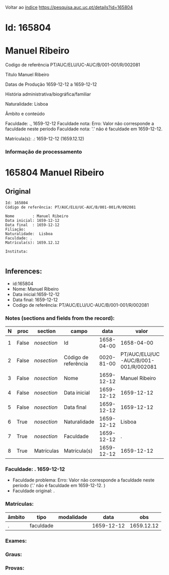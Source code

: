 
Voltar ao [índice](00%20Lista.md)
https://pesquisa.auc.uc.pt/details?id=165804

# Id: 165804
# Manuel Ribeiro

Codigo de referência
PT/AUC/ELU/UC-AUC/B/001-001/R/002081

Título
Manuel Ribeiro

Datas de Produção
1659-12-12 a 1659-12-12

História administrativa/biográfica/familiar

Naturalidade: Lisboa


Âmbito e conteúdo

Faculdade: ., 1659-12-12 
Faculdade nota: Erro: Valor não corresponde a faculdade neste período
Faculdade nota: '.' não é faculdade em 1659-12-12.  

Matrícula(s):
.: 1659-12-12 (1659.12.12)


### Informação de processamento
# 165804 Manuel Ribeiro

## Original
```
Id: 165804
Código de referência: PT/AUC/ELU/UC-AUC/B/001-001/R/002081

Nome        : Manuel Ribeiro
Data inicial: 1659-12-12
Data final  : 1659-12-12
Filiação: 
Naturalidade:  Lisboa
Faculdade: . 
Matrícula(s): 1659.12.12

Instituta: 


```
## Inferences:
* id:165804
* Nome: Manuel Ribeiro
* Data inicial:1659-12-12
* Data final: 1659-12-12
* Codigo de referência: PT/AUC/ELU/UC-AUC/B/001-001/R/002081

### Notes (sections and fields from the record):
|N  |proc   |section      |campo                 |data        |valor                                 |obs         |
|---|-------|-------------|----------------------|------------|--------------------------------------|------------|
|1  |False  |*nosection*  |Id                    |1658-04-00  |1658-04-00                            |165804      |
|2  |False  |*nosection*  |Código de referência  |0020-81-00  |PT/AUC/ELU/UC-AUC/B/001-001/R/002081  |            |
|3  |False  |*nosection*  |Nome                  |1659-12-12  |Manuel Ribeiro                        |            |
|4  |False  |*nosection*  |Data inicial          |1659-12-12  |1659-12-12                            |1659-12-12  |
|5  |False  |*nosection*  |Data final            |1659-12-12  |1659-12-12                            |1659-12-12  |
|6  |True   |*nosection*  |Naturalidade          |1659-12-12  |Lisboa                                |            |
|7  |True   |*nosection*  |Faculdade             |1659-12-12  |.                                     |            |
|8  |True   |Matrículas   |Matrícula(s)          |1659-12-12  |1659-12-12                            |1659.12.12  |
### Faculdade: . 1659-12-12 
* Faculdade problema: Erro: Valor não corresponde a faculdade neste período ('.' não é faculdade em 1659-12-12.  )
* Faculdade original: .

### Matrículas:
|âmbito|tipo       |modalidade|data        |obs         |
|------|-----------|----------|------------|------------|
|.     |faculdade  |          |1659-12-12  |1659.12.12  |

### Exames:

### Graus:

### Provas:


